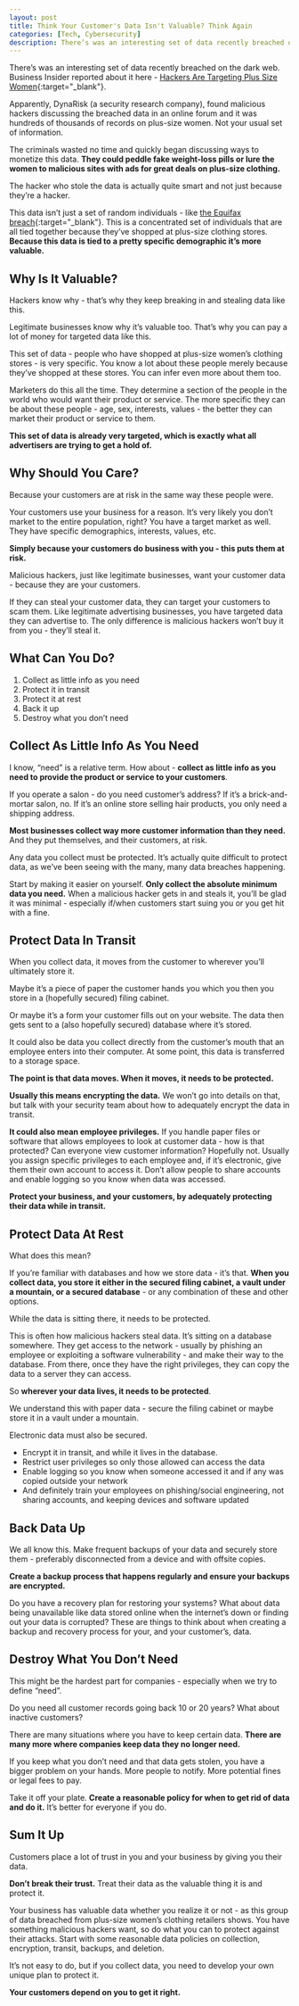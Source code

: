 ```yaml
---
layout: post
title: Think Your Customer's Data Isn't Valuable? Think Again
categories: [Tech, Cybersecurity]
description: There’s was an interesting set of data recently breached on the dark web. Apparently, DynaRisk (a security research company), found malicious hackers discussing the breached data in an online forum and it was hundreds of thousands of records on plus-size women. Not your usual set of information.
---
```


There’s was an interesting set of data recently breached on the dark web. Business Insider reported about it here - [Hackers Are Targeting Plus Size Women](https://www.businessinsider.com/hackers-targeting-plus-size-women-ads-scams-2019-12?op=1){:target="_blank"}. 

Apparently, DynaRisk (a security research company), found malicious hackers discussing the breached data in an online forum and it was hundreds of thousands of records on plus-size women. Not your usual set of information.

<!--more-->

The criminals wasted no time and quickly began discussing ways to monetize this data. **They could peddle fake weight-loss pills or lure the women to malicious sites with ads for great deals on plus-size clothing.**

The hacker who stole the data is actually quite smart and not just because they’re a hacker. 

This data isn’t just a set of random individuals - like [the Equifax breach](https://www.usatoday.com/story/tech/2020/02/10/2017-equifax-data-breach-chinese-military-hack/4712788002/){:target="_blank"}. This is a concentrated set of individuals that are all tied together because they’ve shopped at plus-size clothing stores. **Because this data is tied to a pretty specific demographic it’s more valuable.**

## Why Is It Valuable?
Hackers know why - that’s why they keep breaking in and stealing data like this.

Legitimate businesses know why it’s valuable too. That’s why you can pay a lot of money for targeted data like this. 

This set of data - people who have shopped at plus-size women’s clothing stores - is very specific. You know a lot about these people merely because they’ve shopped at these stores. You can infer even more about them too.

Marketers do this all the time. They determine a section of the people in the world who would want their product or service. The more specific they can be about these people - age, sex, interests, values - the better they can market their product or service to them.

**This set of data is already very targeted, which is exactly what all advertisers are trying to get a hold of.**

## Why Should You Care?
Because your customers are at risk in the same way these people were.

Your customers use your business for a reason. It’s very likely you don’t market to the entire population, right? You have a target market as well. They have specific demographics, interests, values, etc.

**Simply because your customers do business with you - this puts them at risk.**

Malicious hackers, just like legitimate businesses, want your customer data - because they are your customers.

If they can steal your customer data, they can target your customers to scam them. Like legitimate advertising businesses, you have targeted data they can advertise to. The only difference is malicious hackers won’t buy it from you - they’ll steal it.

## What Can You Do?

1. Collect as little info as you need
2.	Protect it in transit
3.	Protect it at rest
4.	Back it up
5.	Destroy what you don’t need

## Collect As Little Info As You Need
I know, “need” is a relative term. How about - **collect as little info as you need to provide the product or service to your customers**.

If you operate a salon - do you need customer’s address? If it’s a brick-and-mortar salon, no. If it’s an online store selling hair products, you only need a shipping address.

**Most businesses collect way more customer information than they need.** And they put themselves, and their customers, at risk.

Any data you collect must be protected. It’s actually quite difficult to protect data, as we’ve been seeing with the many, many data breaches happening.

Start by making it easier on yourself. **Only collect the absolute minimum data you need.** When a malicious hacker gets in and steals it, you’ll be glad it was minimal - especially if/when customers start suing you or you get hit with a fine.

## Protect Data In Transit
When you collect data, it moves from the customer to wherever you’ll ultimately store it.

Maybe it’s a piece of paper the customer hands you which you then you store in a (hopefully secured) filing cabinet.

Or maybe it’s a form your customer fills out on your website. The data then gets sent to a (also hopefully secured) database where it’s stored.

It could also be data you collect directly from the customer’s mouth that an employee enters into their computer. At some point, this data is transferred to a storage space.

**The point is that data moves. When it moves, it needs to be protected.**

**Usually this means encrypting the data.** We won’t go into details on that, but talk with your security team about how to adequately encrypt the data in transit.

**It could also mean employee privileges.** If you handle paper files or software that allows employees to look at customer data - how is that protected? Can everyone view customer information? Hopefully not. Usually you assign specific privileges to each employee and, if it’s electronic, give them their own account to access it. Don’t allow people to share accounts and enable logging so you know when data was accessed.

**Protect your business, and your customers, by adequately protecting their data while in transit.**

## Protect Data At Rest
What does this mean?

If you’re familiar with databases and how we store data - it’s that. **When you collect data, you store it either in the secured filing cabinet, a vault under a mountain, or a secured database** - or any combination of these and other options.

While the data is sitting there, it needs to be protected.

This is often how malicious hackers steal data. It’s sitting on a database somewhere. They get access to the network - usually by phishing an employee or exploiting a software vulnerability - and make their way to the database. From there, once they have the right privileges, they can copy the data to a server they can access.

So **wherever your data lives, it needs to be protected**.

We understand this with paper data - secure the filing cabinet or maybe store it in a vault under a mountain. 

Electronic data must also be secured. 

- Encrypt it in transit, and while it lives in the database.
- Restrict user privileges so only those allowed can access the data 
- Enable logging so you know when someone accessed it and if any was copied outside your network
- And definitely train your employees on phishing/social engineering, not sharing accounts, and keeping devices and software updated

## Back Data Up
We all know this. Make frequent backups of your data and securely store them - preferably disconnected from a device and with offsite copies.

**Create a backup process that happens regularly and ensure your backups are encrypted.**

Do you have a recovery plan for restoring your systems? What about data being unavailable like data stored online when the internet’s down or finding out your data is corrupted? These are things to think about when creating a backup and recovery process for your, and your customer’s, data.

## Destroy What You Don’t Need
This might be the hardest part for companies - especially when we try to define “need”.

Do you need all customer records going back 10 or 20 years? What about inactive customers? 

There are many situations where you have to keep certain data. **There are many more where companies keep data they no longer need.**

If you keep what you don’t need and that data gets stolen, you have a bigger problem on your hands. More people to notify. More potential fines or legal fees to pay.

Take it off your plate. **Create a reasonable policy for when to get rid of data and do it.** It’s better for everyone if you do.

## Sum It Up
Customers place a lot of trust in you and your business by giving you their data.

**Don’t break their trust.** Treat their data as the valuable thing it is and protect it.

Your business has valuable data whether you realize it or not - as this group of data breached from plus-size women’s clothing retailers shows. You have something malicious hackers want, so do what you can to protect against their attacks. Start with some reasonable data policies on collection, encryption, transit, backups, and deletion.

It’s not easy to do, but if you collect data, you need to develop your own unique plan to protect it. 

**Your customers depend on you to get it right.**
